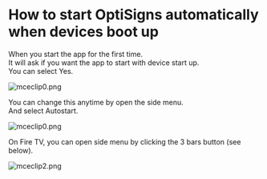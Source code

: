 # How to start OptiSigns automatically when devices boot up

When you start the app for the first time.  
It will ask if you want the app to start with device start up.  
You can select Yes.

![mceclip0.png](https://support.optisigns.com/hc/article_attachments/360040341113)

You can change this anytime by open the side menu.  
And select Autostart.

![mceclip0.png](https://support.optisigns.com/hc/article_attachments/360047734253)

On Fire TV, you can open side menu by clicking the 3 bars button (see below).

![mceclip2.png](https://support.optisigns.com/hc/article_attachments/360039503854)